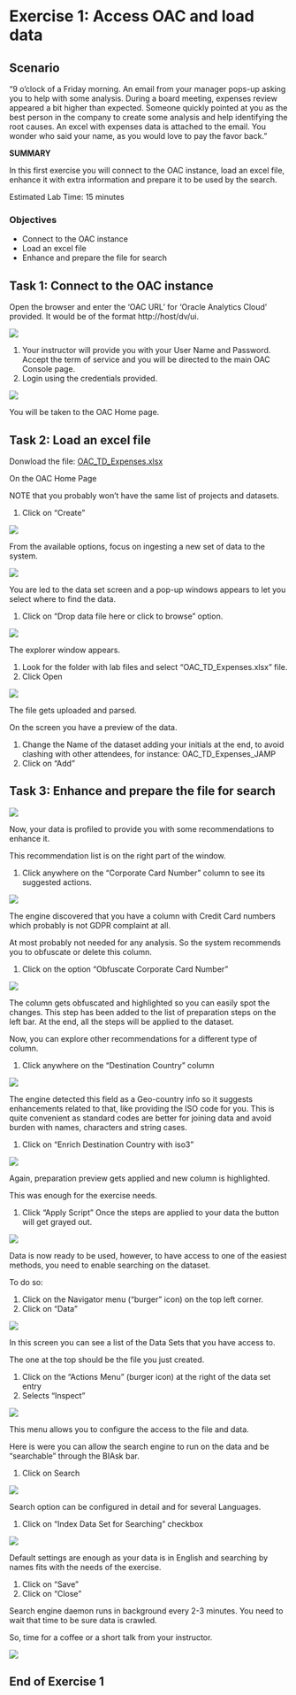 # Exercise 1: Access OAC and load data

## Scenario

“9 o’clock of a Friday morning. An email from your manager pops-up asking you to help with some analysis. During a board meeting, expenses review appeared a bit higher than expected. Someone quickly pointed at you as the best person in the company to create some analysis and help identifying the root causes. An excel with expenses data is attached to the email. You wonder who said your name, as you would love to pay the favor back.”

__SUMMARY__

In this first exercise you will connect to the OAC instance, load an excel file, enhance it with extra information and prepare it to be used by the search.

Estimated Lab Time: 15 minutes

### Objectives
* Connect to the OAC instance
* Load an excel file
* Enhance and prepare the file for search

## **Task 1**: Connect to the OAC instance

Open the browser and enter the ‘OAC URL’ for ‘Oracle Analytics Cloud’ provided. It would be of the format http://host/dv/ui.

![](images/1_oac_login.png)

1. Your instructor will provide you with your User Name and Password. Accept the term of service and you will be directed to the main OAC Console page.
2. Login using the credentials provided.

![](images/2_oac_home_page.png " ")

You will be taken to the OAC Home page.

## **Task 2**: Load an excel file

Donwload the file: [OAC_TD_Expenses.xlsx](https://objectstorage.eu-frankfurt-1.oraclecloud.com/p/N7XvXLfts5Ld2YMVPhwg7uxnaLLSsP3D6d2Bis9VKa7EBiTWf7FE25EPiNg_UVEq/n/sehubemeaprod/b/OAC_LiveLab/o/OAC_TD_Expenses.xlsx)

On the OAC Home Page

NOTE that you probably won’t have the same list of projects and datasets.
1. Click on “Create”

![](images/3_create_data_set.png " ")

From the available options, focus on ingesting a new set of data to the system.

![](images/4_drop_data_file.png " ")

You are led to the data set screen and a pop-up windows appears to let you select where to find the data.
1. Click on “Drop data file here or click to browse” option.

![](images/5_upload_file.png " ")

The explorer window appears.

1. Look for the folder with lab files and select “OAC_TD_Expenses.xlsx” file.
2. Click Open

![](images/6_data_prep_step.png " ")

The file gets uploaded and parsed.

On the screen you have a preview of the data.
1. Change the Name of the dataset adding your initials at the end, to avoid clashing with other attendees, for instance: OAC_TD_Expenses_JAMP
2. Click on “Add”

## **Task 3**: Enhance and prepare the file for search

![](images/7_corporate_card_number.png " ")

Now, your data is profiled to provide you with some recommendations to enhance it.

This recommendation list is on the right part of the window.
1. Click anywhere on the “Corporate Card Number” column to see its suggested actions.

![](images/8_obfuscate_card_number.png " ")

The engine discovered that you have a column with Credit Card numbers which probably is not GDPR complaint at all.

At most probably not needed for any analysis. So the system recommends you to obfuscate or delete this column.
1. Click on the option “Obfuscate Corporate Card Number”

![](images/9_obfuscate_color.png " ")

The column gets obfuscated and highlighted so you can easily spot the changes. This step has been added to the list of preparation steps on the left bar. At the end, all the steps will be applied to the dataset.

Now, you can explore other recommendations for a different type of column.
1. Click anywhere on the “Destination Country” column

![](images/10_enrich_destination_country.png " ")

The engine detected this field as a Geo-country info so it suggests enhancements related to that, like providing the ISO code for you. This is quite convenient as standard codes are better for joining data and avoid burden with names, characters and string cases.
1. Click on “Enrich Destination Country with iso3”

![](images/11_apply_script.png " ")

Again, preparation preview gets applied and new column is highlighted.

This was enough for the exercise needs.
1. Click “Apply Script” Once the steps are applied to your data the button will get grayed out.

![](images/12_data_hamburger_icon.png " ")

Data is now ready to be used, however, to have access to one of the easiest methods, you need to enable searching on the dataset.

To do so:
1. Click on the Navigator menu (“burger” icon) on the top left corner.
2. Click on “Data”

![](images/13_actions_inspect.png " ")

In this screen you can see a list of the Data Sets that you have access to.

The one at the top should be the file you just created.
1. Click on the “Actions Menu” (burger icon) at the right of the data set entry
2. Selects “Inspect”

![](images/14_search_inspect.png " ")

This menu allows you to configure the access to the file and data.

Here is were you can allow the search engine to run on the data and be “searchable” through the BIAsk bar.
1. Click on Search

![](images/15_index_searching.png " ")

Search option can be configured in detail and for several Languages.
1. Click on “Index Data Set for Searching” checkbox

![](images/16_save_close.png " ")

Default settings are enough as your data is in English and searching by names fits with the needs of the exercise.
1. Click on “Save”
2. Click on “Close”

Search engine daemon runs in background every 2-3 minutes. You need to wait that time to be sure data is crawled.

So, time for a coffee or a short talk from your instructor.

![](images/17_home.png " ")

## End of Exercise 1